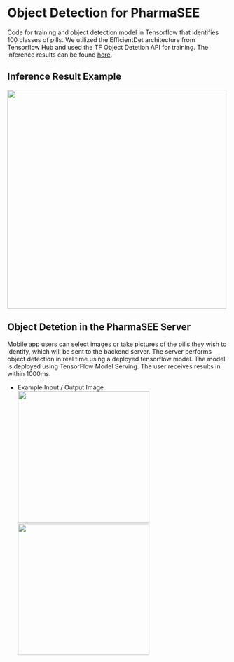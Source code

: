 # Object Detection for PharmaSEE
Code for training and object detection model in Tensorflow that identifies 100 classes of pills. We utilized the EfficientDet architecture from Tensorflow Hub and used the TF Object Detetion API for training. The inference results can be found [here](https://github.com/Pharma-SEE/Ai_recognition/blob/main/object_detection.ipynb). 

<!-- Details can be found on our project [website](https://sites.google.com/view/pharma-see-hyu/object-detetion-w-tf?authuser=0). -->

## Inference Result Example
<img src='https://user-images.githubusercontent.com/58558382/155475736-c7767d67-d111-4bc0-96c3-cbd6ce8b79d6.png' height=500>

## Object Detetion in the PharmaSEE Server
Mobile app users can select images or take pictures of the pills they wish to identify, which will be sent to the backend server. The server performs object detection in real time using a deployed tensorflow model. The model is deployed using TensorFlow Model Serving. The user receives results in within 1000ms.

- Example Input / Output Image   
<img src='https://user-images.githubusercontent.com/58558382/155477314-fc48d95a-2024-42c6-8299-3d17567188f7.png' height=300>  <img src='https://user-images.githubusercontent.com/58558382/155477387-e2eee86e-6347-471d-a793-8d1dcb3969e6.png' height=300>

